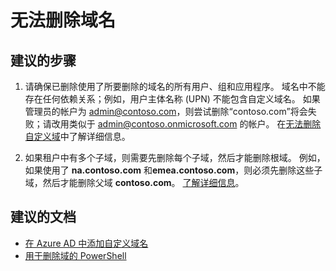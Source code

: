 <properties
    pageTitle="I can't delete my domain name"
    description="Azure Active Directory 域疑难解答"
    service="microsoft.aad"
    resource="Microsoft_AAD_IAM"
    authors="Jeffsta-MSFT"
    displayOrder="4295"
    selfHelpType="resource"
    supportTopicIds=""
    resourceTags="directory_domain,directory_delete"
    productPesIds=""
    cloudEnvironments="public"
    />


# <a name="i-cant-delete-my-domain-name"></a>无法删除域名

## <a name="recommended-steps"></a>**建议的步骤**

1. 请确保已删除使用了所要删除的域名的所有用户、组和应用程序。 域名中不能存在任何依赖关系；例如，用户主体名称 (UPN) 不能包含自定义域名。 如果管理员的帐户为 admin@contoso.com，则尝试删除“contoso.com”将会失败；请改用类似于 admin@contoso.onmicrosoft.com 的帐户。 在[无法删除自定义域](https://support.microsoft.com/help/2787210/-unable-to-remove-this-domain-error-when-you-try-to-remove-a-domain-from-office-365)中了解详细信息。 

2. 如果租户中有多个子域，则需要先删除每个子域，然后才能删除根域。 例如，如果使用了 **na.contoso.com** 和**emea.contoso.com**，则必须先删除这些子域，然后才能删除父域 **contoso.com**。 [了解详细信息](https://support.microsoft.com/help/2787792/-domain-has-associated-subdomains-or-you-cannot-remove-a-domain-that-has-subdomains-error-when-you-try-to-remove-a-domain-from-office-365)。

## <a name="recommended-documents"></a>**建议的文档**

* [在 Azure AD 中添加自定义域名](https://docs.microsoft.com/azure/active-directory/active-directory-add-domain)
* [用于删除域的 PowerShell](https://docs.microsoft.com/powershell/msonline/v1/remove-msoldomain)

